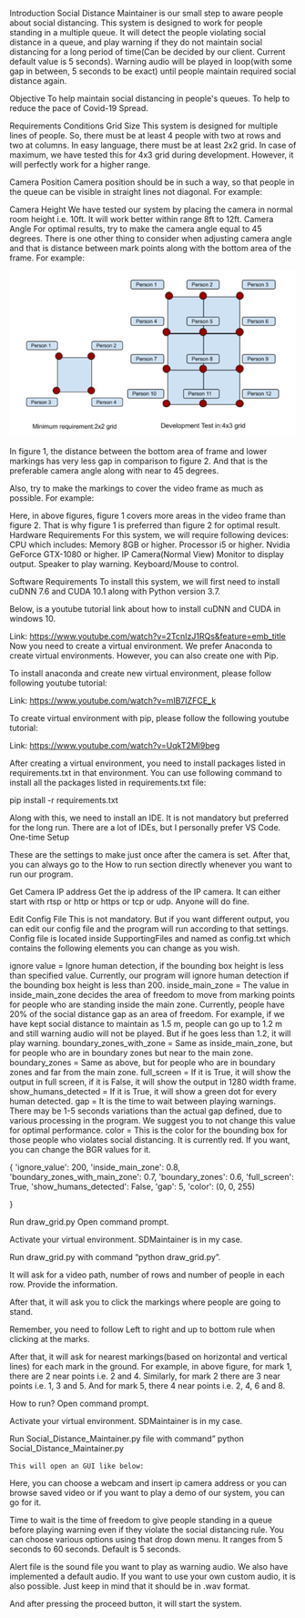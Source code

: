 Introduction
Social Distance Maintainer is our small step to aware people about social distancing. This system is designed to work for people standing in a multiple queue. It will detect the people violating social distance in a queue, and play warning if they do not maintain social distancing for a long period of time(Can be decided by our client. Current default value is 5 seconds). Warning audio will be played in loop(with some gap in between, 5 seconds to be exact) until people maintain required social distance again.

Objective
To help maintain social distancing in people's queues.
To help to reduce the pace of Covid-19 Spread.

Requirements
Conditions
Grid Size
This system is designed for multiple lines of people. So, there must be at least 4 people with two at rows and two at columns. In easy language, there must be at least 2x2 grid. In case of maximum, we have tested this for 4x3 grid during development. However, it will perfectly work for a higher range.



Camera Position
Camera position should be in such a way, so that people in the queue can be visible in straight lines not diagonal. For example:


Camera Height
We have tested our system by placing the camera in normal room height i.e. 10ft. It will work better within range 8ft to 12ft. 
Camera Angle
For optimal results, try to make the camera angle equal to 45 degrees. There is one other thing to consider when adjusting camera angle and that is distance between mark points along with the bottom area of the frame. For example:

<p align="center"><img src="./SupportingImages/1.png" width="640"\></p>

In figure 1, the distance between the bottom area of frame and lower markings has very less gap in comparison to figure 2. And that is the preferable camera angle along with near to 45 degrees.

Also, try to make the markings to cover the video frame as much as possible. For example:

Here, in above figures, figure 1 covers more areas in the video frame than figure 2. That is why figure 1 is preferred than figure 2 for optimal result.
Hardware Requirements
For this system, we will require following devices:
CPU which includes:
Memory 8GB or higher.
Processor i5 or higher. 
Nvidia GeForce GTX-1080 or higher.
IP Camera(Normal View)
Monitor to display output.
Speaker to play warning.
Keyboard/Mouse to control.

Software Requirements
To install this system, we will first need to install cuDNN 7.6 and CUDA 10.1 along with Python version 3.7.
 
Below, is a youtube tutorial link about how to install cuDNN and CUDA in windows 10.

Link: https://www.youtube.com/watch?v=2TcnIzJ1RQs&feature=emb_title
Now you need to create a virtual environment.  We prefer Anaconda to create virtual environments. However, you can also create one with Pip.

To install anaconda and create new virtual environment, please follow following youtube tutorial:

Link: https://www.youtube.com/watch?v=mIB7IZFCE_k

To create virtual environment with pip, please follow the following youtube tutorial:

Link: https://www.youtube.com/watch?v=UqkT2Ml9beg

After creating a virtual environment, you need to install packages listed in requirements.txt in that environment. You can use following command to install all the packages listed in requirements.txt file:

pip install -r requirements.txt

Along with this, we need to install an IDE. It is not mandatory but preferred for the long run. There are a lot of IDEs, but I personally prefer VS Code.
One-time Setup

These are the settings to make just once after the camera is set. After that, you can always go to the How to run section directly whenever you want to run our program.

Get Camera IP address
Get the ip address of the IP camera. It can either start with rtsp or http or https or tcp or udp.
Anyone will do fine.

Edit Config File
This is not mandatory. But if you want different output, you can edit our config file and the program will run according to that settings.
Config file is located inside SupportingFiles and named as config.txt which contains the following elements you can change as you wish.

ignore value = Ignore human detection, if the bounding box height is less than specified value. Currently, our program will ignore human detection if the bounding box height is less than 200.
inside_main_zone = The value in inside_main_zone decides the area of freedom to move from marking points for people who are standing inside the main zone. Currently, people have 20% of the social distance gap as an area of freedom. For example, if we have kept social distance to maintain as 1.5 m, people can go up to 1.2 m and still warning audio will not be played. But if he goes less than 1.2, it will play warning.
boundary_zones_with_zone = Same as inside_main_zone, but for people who are in boundary zones but near to the main zone.
boundary_zones = Same as above, but for people who are in boundary zones and far from the main zone.
full_screen = If it is True, it will show the output in full screen, if it is False, it will show the output in 1280 width frame.
show_humans_detected = If it is True, it will show a green dot for every human detected.
gap = It is the time to wait between playing warnings. There may be 1-5 seconds variations than the actual gap defined, due to various processing in the program. We suggest you to not change this value for optimal performance.
color = This is the color for the bounding box for those people who violates social distancing. It is currently red. If you want, you can change the BGR values for it.

{
	'ignore_value': 200, 
	'inside_main_zone': 0.8, 
	'boundary_zones_with_main_zone': 0.7, 
	'boundary_zones': 0.6, 
	'full_screen': True, 
	'show_humans_detected': False,
	'gap': 5, 
	'color': (0, 0, 255)

}


Run draw_grid.py
Open command prompt.

Activate your virtual environment. SDMaintainer is in my case.

Run draw_grid.py with command “python draw_grid.py”.

It will ask for a video path, number of rows and number of people in each row. Provide the information.

After that, it will ask you to click the markings where people are going to stand. 


Remember, you need to follow Left to right and up to bottom rule when clicking at the marks.


After that, it will ask for nearest markings(based on horizontal and vertical lines) for each mark in the ground. For example, in above figure, for mark 1, there are 2 near points i.e. 2 and 4. Similarly, for mark 2 there are 3 near points i.e. 1, 3 and 5. And for mark 5, there 4 near points i.e. 2, 4, 6 and 8. 











How to run?
Open command prompt.

Activate your virtual environment. SDMaintainer is in my case.

Run Social_Distance_Maintainer.py file with command”
python Social_Distance_Maintainer.py


	This will open an GUI like below:


Here, you can choose a webcam and insert ip camera address or you can browse saved video or if you want to play a demo of our system, you can go for it.

Time to wait is the time of freedom to give people standing in a queue before playing warning even if they violate the social distancing rule. You can choose various options using that drop down menu. It ranges from 5 seconds to 60 seconds. Default is 5 seconds.

Alert file is the sound file you want to play as warning audio. We also have implemented a default audio. If you want to use your own custom audio, it is also possible. Just keep in mind that it should be in .wav format.

And after pressing the proceed button, it will start the system.

